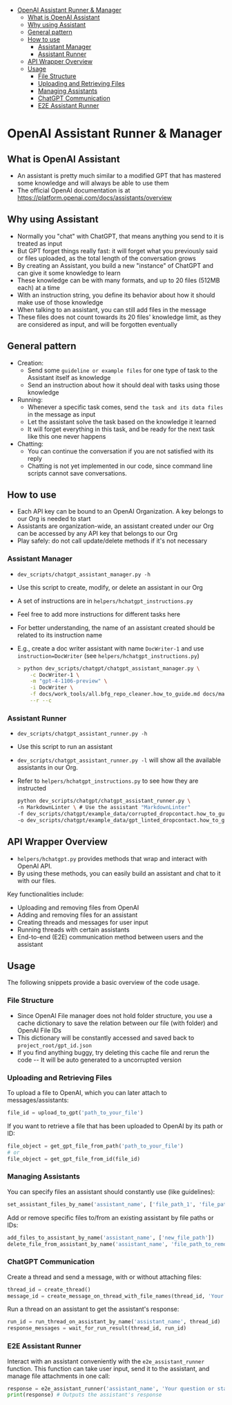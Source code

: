 

<!-- toc -->

- [OpenAI Assistant Runner & Manager](#openai-assistant-runner--manager)
  * [What is OpenAI Assistant](#what-is-openai-assistant)
  * [Why using Assistant](#why-using-assistant)
  * [General pattern](#general-pattern)
  * [How to use](#how-to-use)
    + [Assistant Manager](#assistant-manager)
    + [Assistant Runner](#assistant-runner)
  * [API Wrapper Overview](#api-wrapper-overview)
  * [Usage](#usage)
    + [File Structure](#file-structure)
    + [Uploading and Retrieving Files](#uploading-and-retrieving-files)
    + [Managing Assistants](#managing-assistants)
    + [ChatGPT Communication](#chatgpt-communication)
    + [E2E Assistant Runner](#e2e-assistant-runner)

<!-- tocstop -->

# OpenAI Assistant Runner & Manager

## What is OpenAI Assistant

- An assistant is pretty much similar to a modified GPT that has mastered some
  knowledge and will always be able to use them
- The official OpenAI documentation is at
  https://platform.openai.com/docs/assistants/overview

## Why using Assistant

- Normally you "chat" with ChatGPT, that means anything you send to it is
  treated as input
- But GPT forget things really fast: it will forget what you previously said or
  files uploaded, as the total length of the conversation grows
- By creating an Assistant, you build a new "instance" of ChatGPT and can give
  it some knowledge to learn
- These knowledge can be with many formats, and up to 20 files (512MB each) at a
  time
- With an instruction string, you define its behavior about how it should make
  use of those knowledge
- When talking to an assistant, you can still add files in the message
- These files does not count towards its 20 files' knowledge limit, as they are
  considered as input, and will be forgotten eventually

## General pattern

- Creation:
  - Send some `guideline or example files` for one type of task to the Assistant
    itself as knowledge
  - Send an instruction about how it should deal with tasks using those
    knowledge
- Running:
  - Whenever a specific task comes, send `the task and its data files` in the
    message as input
  - Let the assistant solve the task based on the knowledge it learned
  - It will forget everything in this task, and be ready for the next task like
    this one never happens
- Chatting:
  - You can continue the conversation if you are not satisfied with its reply
  - Chatting is not yet implemented in our code, since command line scripts
    cannot save conversations.

## How to use

- Each API key can be bound to an OpenAI Organization. A key belongs to our Org
  is needed to start
- Assistants are organization-wide, an assistant created under our Org can be
  accessed by any API key that belongs to our Org
- Play safely: do not call update/delete methods if it's not necessary

### Assistant Manager

- `dev_scripts/chatgpt_assistant_manager.py -h`
- Use this script to create, modify, or delete an assistant in our Org
- A set of instructions are in `helpers/hchatgpt_instructions.py`
- Feel free to add more instructions for different tasks here
- For better understanding, the name of an assistant created should be related
  to its instruction name

- E.g., create a doc writer assistant with name `DocWriter-1` and use
  `instruction=DocWriter` (see `helpers/hchatgpt_instructions.py`)
  ```bash
  > python dev_scripts/chatgpt/chatgpt_assistant_manager.py \
      -c DocWriter-1 \
      -m "gpt-4-1106-preview" \
      -i DocWriter \
      -f docs/work_tools/all.bfg_repo_cleaner.how_to_guide.md docs/marketing/dropcontact.how_to_guide.md docs/coding/all.hplayback.how_to_guide.md \
      --r --c
  ```

### Assistant Runner

- `dev_scripts/chatgpt_assistant_runner.py -h`
- Use this script to run an assistant
- `dev_scripts/chatgpt_assistant_runner.py -l` will show all the available
  assistants in our Org.
- Refer to `helpers/hchatgpt_instructions.py` to see how they are instructed

  ```bash
  python dev_scripts/chatgpt/chatgpt_assistant_runner.py \
  -n MarkdownLinter \ # Use the assistant "MarkdownLinter"
  -f dev_scripts/chatgpt/example_data/corrupted_dropcontact.how_to_guide.md \ # Give this corrupted markdown file
  -o dev_scripts/chatgpt/example_data/gpt_linted_dropcontact.how_to_guide.md # Redirect its output to this file
  ```

## API Wrapper Overview

- `helpers/hchatgpt.py` provides methods that wrap and interact with OpenAI API.
- By using these methods, you can easily build an assistant and chat to it with
  our files.

Key functionalities include:

- Uploading and removing files from OpenAI
- Adding and removing files for an assistant
- Creating threads and messages for user input
- Running threads with certain assistants
- End-to-end (E2E) communication method between users and the assistant

## Usage

The following snippets provide a basic overview of the code usage.

### File Structure

- Since OpenAI File manager does not hold folder structure, you use a cache
  dictionary to save the relation between our file (with folder) and OpenAI File
  IDs
- This dictionary will be constantly accessed and saved back to
  `project_root/gpt_id.json`
- If you find anything buggy, try deleting this cache file and rerun the code --
  It will be auto generated to a uncorrupted version

### Uploading and Retrieving Files

To upload a file to OpenAI, which you can later attach to messages/assistants:

```python
file_id = upload_to_gpt('path_to_your_file')
```

If you want to retrieve a file that has been uploaded to OpenAI by its path or
ID:

```python
file_object = get_gpt_file_from_path('path_to_your_file')
# or
file_object = get_gpt_file_from_id(file_id)
```

### Managing Assistants

You can specify files an assistant should constantly use (like guidelines):

```python
set_assistant_files_by_name('assistant_name', ['file_path_1', 'file_path_2'])
```

Add or remove specific files to/from an existing assistant by file paths or IDs:

```python
add_files_to_assistant_by_name('assistant_name', ['new_file_path'])
delete_file_from_assistant_by_name('assistant_name', 'file_path_to_remove')
```

### ChatGPT Communication

Create a thread and send a message, with or without attaching files:

```python
thread_id = create_thread()
message_id = create_message_on_thread_with_file_names(thread_id, 'Your message content', ['file_name_1'])
```

Run a thread on an assistant to get the assistant's response:

```python
run_id = run_thread_on_assistant_by_name('assistant_name', thread_id)
response_messages = wait_for_run_result(thread_id, run_id)
```

### E2E Assistant Runner

Interact with an assistant conveniently with the `e2e_assistant_runner`
function. This function can take user input, send it to the assistant, and
manage file attachments in one call:

```python
response = e2e_assistant_runner('assistant_name', 'Your question or statement here', input_file_names=['file_name_1'])
print(response) # Outputs the assistant's response
```
